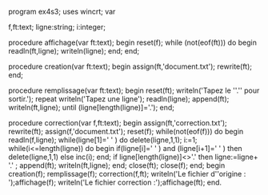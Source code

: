 program ex4s3;
uses wincrt;
var

f,ft:text;
ligne:string;
i:integer;

procedure affichage(var ft:text);
begin
reset(f);
while (not(eof(ft))) do
begin
readln(ft,ligne);
writeln(ligne);
end;
end;

procedure creation(var ft:text);
begin
assign(ft,'document.txt');
rewrite(ft);
end;

procedure remplissage(var ft:text);
begin
reset(ft);
writeln('Tapez le ''.'' pour sortir.');
repeat
writeln('Tapez une ligne');
readln(ligne);
append(ft);
writeln(ft,ligne);
until (ligne[length(ligne)]='.');
end;

procedure correction(var f,ft:text);
begin
assign(ft,'correction.txt');
rewrite(ft);
assign(f,'document.txt');
reset(f);
while(not(eof(f))) do
begin
readln(f,ligne);
while(ligne[1]=' ' ) do
delete(ligne,1,1);
i:=1;
while(i<=length(ligne)) do
begin
if(ligne[i]=' ' ) and (ligne[i+1]=' ' ) then
delete(ligne,1,1)
else
inc(i);
end;
if ligne[length(ligne)]<>'.' then
ligne:=ligne+ '.' ;
append(ft);
writeln(ft,ligne);
end;
close(ft);
close(f);
end;
begin
creation(f);
remplissage(f);
correction(f,ft);
writeln('Le fichier d''origine : ');affichage(f);
writeln('Le fichier correction :');affichage(ft);
end.
